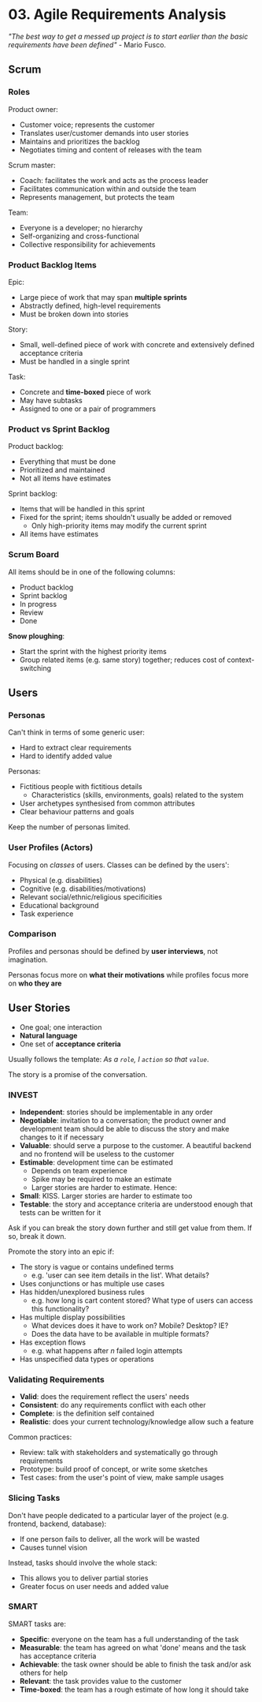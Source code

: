 # 03. Agile Requirements Analysis

*"The best way to get a messed up project is to start earlier than the basic requirements have been defined"* - Mario Fusco.

## Scrum

### Roles

Product owner:

- Customer voice; represents the customer
- Translates user/customer demands into user stories
- Maintains and prioritizes the backlog
- Negotiates timing and content of releases with the team

Scrum master:

- Coach: facilitates the work and acts as the process leader
- Facilitates communication within and outside the team
- Represents management, but protects the team

Team:

- Everyone is a developer; no hierarchy
- Self-organizing and cross-functional
- Collective responsibility for achievements

### Product Backlog Items

Epic:

- Large piece of work that may span **multiple sprints**
- Abstractly defined, high-level requirements
- Must be broken down into stories

Story:

- Small, well-defined piece of work with concrete and extensively defined acceptance criteria
- Must be handled in a single sprint

Task:

- Concrete and **time-boxed** piece of work
- May have subtasks
- Assigned to one or a pair of programmers

### Product vs Sprint Backlog

Product backlog:

- Everything that must be done
- Prioritized and maintained
- Not all items have estimates

Sprint backlog:

- Items that will be handled in this sprint
- Fixed for the sprint; items shouldn't usually be added or removed
  - Only high-priority items may modify the current sprint
- All items have estimates

### Scrum Board

All items should be in one of the following columns:

- Product backlog
- Sprint backlog
- In progress
- Review
- Done

**Snow ploughing**:

- Start the sprint with the highest priority items
- Group related items (e.g. same story) together; reduces cost of context-switching

## Users

### Personas

Can't think in terms of some generic user:

- Hard to extract clear requirements
- Hard to identify added value

Personas:

- Fictitious people with fictitious details
  - Characteristics (skills, environments, goals) related to the system
- User archetypes synthesised from common attributes
- Clear behaviour patterns and goals

Keep the number of personas limited.

### User Profiles (Actors)

Focusing on *classes* of users. Classes can be defined by the users':

- Physical (e.g. disabilities)
- Cognitive (e.g. disabilities/motivations)
- Relevant social/ethnic/religious specificities
- Educational background
- Task experience

### Comparison

Profiles and personas should be defined by **user interviews**, not imagination.

Personas focus more on **what their motivations** while profiles focus more on **who they are**

## User Stories

- One goal; one interaction
- **Natural language**
- One set of **acceptance criteria**

Usually follows the template: *As a `role`, I `action` so that `value`*.

The story is a promise of the conversation.

### INVEST

- **Independent**: stories should be implementable in any order
- **Negotiable**: invitation to a conversation; the product owner and development team should be able to discuss the story and make changes to it if necessary
- **Valuable**: should serve a purpose to the customer. A beautiful backend and no frontend will be useless to the customer
- **Estimable**: development time can be estimated
  - Depends on team experience
  - Spike may be required to make an estimate
  - Larger stories are harder to estimate. Hence:
- **Small**: KISS. Larger stories are harder to estimate too
- **Testable**: the story and acceptance criteria are understood enough that tests can be written for it

Ask if you can break the story down further and still get value from them. If so, break it down.

Promote the story into an epic if:

- The story is vague or contains undefined terms
  - e.g. 'user can see item details in the list'. What details?
- Uses conjunctions or has multiple use cases
- Has hidden/unexplored business rules
  - e.g. how long is cart content stored? What type of users can access this functionality?
- Has multiple display possibilities
  - What devices does it have to work on? Mobile? Desktop? IE?
  - Does the data have to be available in multiple formats?
- Has exception flows
  - e.g. what happens after *n* failed login attempts
- Has unspecified data types or operations

### Validating Requirements

- **Valid**: does the requirement reflect the users' needs
- **Consistent**: do any requirements conflict with each other
- **Complete**: is the definition self contained
- **Realistic**: does your current technology/knowledge allow such a feature

Common practices:

- Review: talk with stakeholders and systematically go through requirements
- Prototype: build proof of concept, or write some sketches
- Test cases: from the user's point of view, make sample usages

### Slicing Tasks

Don't have people dedicated to a particular layer of the project (e.g. frontend, backend, database):

- If one person fails to deliver, all the work will be wasted
- Causes tunnel vision

Instead, tasks should involve the whole stack:

- This allows you to deliver partial stories
- Greater focus on user needs and added value

### SMART

SMART tasks are:

- **Specific**: everyone on the team has a full understanding of the task
- **Measurable**: the team has agreed on what 'done' means and the task has acceptance criteria
- **Achievable**: the task owner should be able to finish the task and/or ask others for help
- **Relevant**: the task provides value to the customer
- **Time-boxed**: the team has a rough estimate of how long it should take

